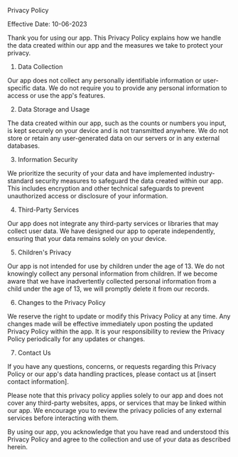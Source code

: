 Privacy Policy

Effective Date: 10-06-2023

Thank you for using our app. This Privacy Policy explains how we handle the data created within our app and the measures we take to protect your privacy.

1. Data Collection

Our app does not collect any personally identifiable information or user-specific data. We do not require you to provide any personal information to access or use the app's features.

2. Data Storage and Usage

The data created within our app, such as the counts or numbers you input, is kept securely on your device and is not transmitted anywhere. We do not store or retain any user-generated data on our servers or in any external databases.

3. Information Security

We prioritize the security of your data and have implemented industry-standard security measures to safeguard the data created within our app. This includes encryption and other technical safeguards to prevent unauthorized access or disclosure of your information.

4. Third-Party Services

Our app does not integrate any third-party services or libraries that may collect user data. We have designed our app to operate independently, ensuring that your data remains solely on your device.

5. Children's Privacy

Our app is not intended for use by children under the age of 13. We do not knowingly collect any personal information from children. If we become aware that we have inadvertently collected personal information from a child under the age of 13, we will promptly delete it from our records.

6. Changes to the Privacy Policy

We reserve the right to update or modify this Privacy Policy at any time. Any changes made will be effective immediately upon posting the updated Privacy Policy within the app. It is your responsibility to review the Privacy Policy periodically for any updates or changes.

7. Contact Us

If you have any questions, concerns, or requests regarding this Privacy Policy or our app's data handling practices, please contact us at [insert contact information].

Please note that this privacy policy applies solely to our app and does not cover any third-party websites, apps, or services that may be linked within our app. We encourage you to review the privacy policies of any external services before interacting with them.

By using our app, you acknowledge that you have read and understood this Privacy Policy and agree to the collection and use of your data as described herein.